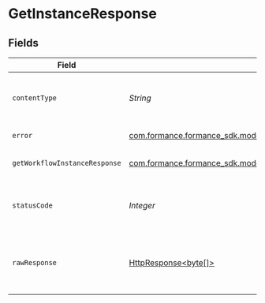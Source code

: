 # GetInstanceResponse


## Fields

| Field                                                                                                                     | Type                                                                                                                      | Required                                                                                                                  | Description                                                                                                               |
| ------------------------------------------------------------------------------------------------------------------------- | ------------------------------------------------------------------------------------------------------------------------- | ------------------------------------------------------------------------------------------------------------------------- | ------------------------------------------------------------------------------------------------------------------------- |
| `contentType`                                                                                                             | *String*                                                                                                                  | :heavy_check_mark:                                                                                                        | HTTP response content type for this operation                                                                             |
| `error`                                                                                                                   | [com.formance.formance_sdk.models.shared.Error](../../models/shared/Error.md)                                             | :heavy_minus_sign:                                                                                                        | General error                                                                                                             |
| `getWorkflowInstanceResponse`                                                                                             | [com.formance.formance_sdk.models.shared.GetWorkflowInstanceResponse](../../models/shared/GetWorkflowInstanceResponse.md) | :heavy_minus_sign:                                                                                                        | The workflow instance                                                                                                     |
| `statusCode`                                                                                                              | *Integer*                                                                                                                 | :heavy_check_mark:                                                                                                        | HTTP response status code for this operation                                                                              |
| `rawResponse`                                                                                                             | [HttpResponse<byte[]>](https://docs.oracle.com/en/java/javase/11/docs/api/java.net.http/java/net/http/HttpResponse.html)  | :heavy_check_mark:                                                                                                        | Raw HTTP response; suitable for custom response parsing                                                                   |